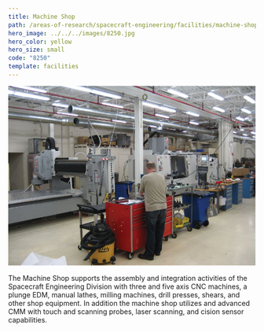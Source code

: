 ```yaml
---
title: Machine Shop
path: /areas-of-research/spacecraft-engineering/facilities/machine-shop
hero_image: ../../../images/8250.jpg
hero_color: yellow
hero_size: small
code: "8250"
template: facilities
---
```

![Machine Shop](../../../images/machine_shop.jpg)

The Machine Shop supports the assembly and integration activities of the Spacecraft Engineering Division with three and five axis CNC machines, a plunge EDM, manual lathes, milling machines, drill presses, shears, and other shop equipment. In addition the machine shop utilizes and advanced CMM with touch and scanning probes, laser scanning, and cision sensor capabilities.
